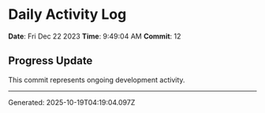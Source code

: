 # Daily Activity Log

**Date**: Fri Dec 22 2023
**Time**: 9:49:04 AM
**Commit**: 12

## Progress Update

This commit represents ongoing development activity.

---
Generated: 2025-10-19T04:19:04.097Z
